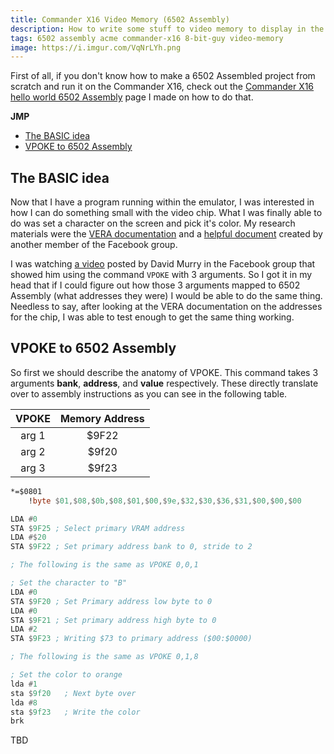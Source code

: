 ```yaml
---
title: Commander X16 Video Memory (6502 Assembly)
description: How to write some stuff to video memory to display in the Commander X16
tags: 6502 assembly acme commander-x16 8-bit-guy video-memory
image: https://i.imgur.com/VqNrLYh.png
---
```


First of all, if you don't know how to make a 6502 Assembled project from scratch and run it on the Commander X16, check out the [Commander X16 hello world 6502 Assembly](commander-x16-hello-world-6502-assembly.md) page I made on how to do that.

**JMP**
- [The BASIC idea](#the-basic-idea)
- [VPOKE to 6502 Assembly](#vpoke-to-6502-assembly)

## The BASIC idea
Now that I have a program running within the emulator, I was interested in how I can do something small with the video chip. What I was finally able to do was set a character on the screen and pick it's color. My research materials were the [VERA documentation](https://github.com/commanderx16/x16-docs/blob/master/VERA%20Programmer's%20Reference.md#external-address-space) and a [helpful document](https://docs.google.com/document/d/1pFlevjsf_PRcOb0QLJp9IGihgYsVtUIxEW5ZZqtu0z0/) created by another member of the Facebook group.

I was watching [a video](https://www.facebook.com/adric22/videos/10157689827480962/) posted by David Murry in the Facebook group that showed him using the command `VPOKE` with 3 arguments. So I got it in my head that if I could figure out how those 3 arguments mapped to 6502 Assembly (what addresses they were) I would be able to do the same thing. Needless to say, after looking at the VERA documentation on the addresses for the chip, I was able to test enough to get the same thing working.

## VPOKE to 6502 Assembly
So first we should describe the anatomy of VPOKE. This command takes 3 arguments **bank**, **address**, and **value** respectively. These directly translate over to assembly instructions as you can see in the following table.

| VPOKE | Memory Address |
| :---: | :------------: |
| arg 1 |      $9F22     |
| arg 2 |      $9f20     |
| arg 3 |      $9f23     |

```asm
*=$0801
    !byte $01,$08,$0b,$08,$01,$00,$9e,$32,$30,$36,$31,$00,$00,$00

LDA #0
STA $9F25 ; Select primary VRAM address
LDA #$20
STA $9F22 ; Set primary address bank to 0, stride to 2

; The following is the same as VPOKE 0,0,1

; Set the character to "B"
LDA #0
STA $9F20 ; Set Primary address low byte to 0
LDA #0
STA $9F21 ; Set primary address high byte to 0
LDA #2
STA $9F23 ; Writing $73 to primary address ($00:$0000)

; The following is the same as VPOKE 0,1,8

; Set the color to orange
lda #1
sta $9f20	; Next byte over
lda #8
sta $9f23	; Write the color
brk
```
TBD
